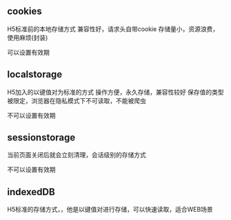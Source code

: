 ## cookies

H5标准前的本地存储方式
兼容性好，请求头自带cookie
存储量小，资源浪费，使用麻烦(封装)

可以设置有效期

## localstorage

H5加入的以键值对为标准的方式
操作方便，永久存储，兼容性较好
保存值的类型被限定，浏览器在隐私模式下不可读取，不能被爬虫


不可以设置有效期

## sessionstorage

当前页面关闭后就会立刻清理，会话级别的存储方式

不可以设置有效期

## indexedDB

H5标准的存储方式，，他是以键值对进行存储，可以快速读取，适合WEB场景